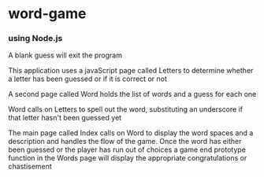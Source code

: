# word-game
### using Node.js

A blank guess will exit the program

This application uses a javaScript page called Letters to determine whether a letter has been guessed or if it is correct or not

A second page called Word holds the list of words and a guess for each one

Word calls on Letters to spell out the word, substituting an underscore if that letter hasn't been guessed yet

The main page called Index calls on Word to display the word spaces and a description and handles the flow of the game. Once the word has either been guessed or the player has run out of choices a game end prototype function in the Words page will display the appropriate congratulations or chastisement
